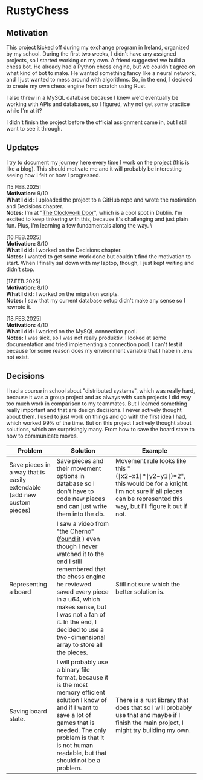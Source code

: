 # RustyChess

## Motivation

This project kicked off during my exchange program in Ireland, organized by my school. During the first two weeks, I didn't have any assigned projects, so I started working on my own. A friend suggested we build a chess bot. He already had a Python chess engine, but we couldn't agree on what kind of bot to make. He wanted something fancy like a neural network, and I just wanted to mess around with algorithms. So, in the end, I decided to create my own chess engine from scratch using Rust.

I also threw in a MySQL database because I knew we'd eventually be working with APIs and databases, so I figured, why not get some practice while I'm at it?

I didn't finish the project before the official assignment came in, but I still want to see it through.

## Updates

I try to document my journey here every time I work on the project (this is like a blog). This should motivate me and it will probably be interesting seeing how I felt or how I progressed.

[15.FEB.2025] \
**Motivation:** 9/10 \
**What I did:** I uploaded the project to a GitHub repo and wrote the motivation and Decisions chapter. \
**Notes:** I'm at "[The Clockwork Door](https://www.clockworkdoor.ie/)", which is a cool spot in Dublin. I'm excited to keep tinkering with this, because it's challenging and just plain fun. Plus, I'm learning a few fundamentals along the way. \

[16.FEB.2025] \
**Motivation:** 8/10 \
**What I did:** I worked on the Decisions chapter. \
**Notes:** I wanted to get some work done but couldn't find the motivation to start. When I finally sat down with my laptop, though, I just kept writing and didn't stop.

[17.FEB.2025] \
**Motivation:** 8/10 \
**What I did:** I worked on the migration scripts. \
**Notes:** I saw that my current database setup didn't make any sense so I rewrote it.

[18.FEB.2025] \
**Motivation:** 4/10 \
**What I did:** I worked on the MySQL connection pool. \
**Notes:** I was sick, so I was not really produktiv. I looked at some documentation and tried implementing a connection pool. I can't test it because for some reason does my environment variable that I habe in .env not exist.

## Decisions

I had a course in school about "distributed systems", which was really hard, because it was a group project and as always with such projects I did way too much work in comparison to my teammates. But I learned something really important and that are design decisions. I never actively thought about them. I used to just work on things and go with the first idea I had, which worked 99% of the time. But on this project I actively thought about solutions, which are surprisingly many. From how to save the board state to how to communicate moves.

| Problem                                                                | Solution                                                                                                                                                                                                                                                                                                                                                 | Example                                                                                                                                                                  |
| ---------------------------------------------------------------------- | -------------------------------------------------------------------------------------------------------------------------------------------------------------------------------------------------------------------------------------------------------------------------------------------------------------------------------------------------------- | ------------------------------------------------------------------------------------------------------------------------------------------------------------------------ |
| Save pieces in a way that is easily extendable (add new custom pieces) | Save pieces and their movement options in database so I don't have to code new pieces and can just write them into the db.                                                                                                                                                                                                                               | Movement rule looks like this "(∣x2−x1∣\*∣y2−y1∣)=2", this would be for a knight. I’m not sure if all pieces can be represented this way, but I'll figure it out if not. |
| Representing a board                                                   | I saw a video from "the Cherno" ([found it](https://www.youtube.com/watch?v=NeHjMNBsVfs&t=786s) ) even though I never watched it to the end I still remembered that the chess engine he reviewed saved every piece in a u64, which makes sense, but I was not a fan of it. In the end, I decided to use a two-dimensional array to store all the pieces. | Still not sure which the better solution is.                                                                                                                             |
| Saving board state.                                                    | I will probably use a binary file format, because it is the most memory efficient solution I know of and if I want to save a lot of games that is needed. The only problem is that it is not human readable, but that should not be a problem.                                                                                                           | There is a rust library that does that so I will probably use that and maybe if I finish the main project, I might try building my own.                                  |
